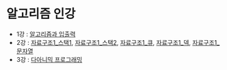 # 알고리즘 인강 
- 1강 : [알고리즘과 입출력](https://github.com/zwonlala/TIL/blob/master/191015.md)
- 2강 : [자료구조1_스택1](https://github.com/zwonlala/TIL/blob/master/191022.md), [자료구조1_스택2](https://github.com/zwonlala/TIL/blob/master/191023.md), [자료구조1_큐](https://github.com/zwonlala/TIL/blob/master/191029.md), [자료구조1_덱](https://github.com/zwonlala/TIL/blob/master/191029.md), [자료구조1_문자열](https://github.com/zwonlala/TIL/blob/master/191029.md) 
- 3강 : [다아니믹 프로그래밍](https://github.com/zwonlala/TIL/blob/master/191107.md)

